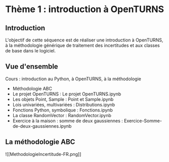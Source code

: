 # Thème 1 : introduction à OpenTURNS
## Introduction

L'objectif de cette séquence est de réaliser une introduction à OpenTURNS, à la méthodologie générique de traitement des incertitudes et aux classes de base dans le logiciel.

## Vue d'ensemble
Cours : introduction au Python, à OpenTURNS, à la méthodologie
* Méthodologie ABC
* Le projet OpenTURNS : Le projet OpenTURNS.ipynb
* Les objets Point, Sample : Point et Sample.ipynb
* Lois univariées, multivariées : Distributions.ipynb
* Fonctions Python, symbolique : Fonctions.ipynb
* La classe RandomVector : RandomVector.ipynb
* Exercice à la maison : somme de deux gaussiennes : Exercice-Somme-de-deux-gaussiennes.ipynb

## La méthodologie ABC
![[MethodologieIncertitude-FR.png]]

